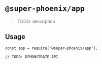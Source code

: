 # `@super-phoenix/app`

> TODO: description

## Usage

```
const app = require('@super-phoenix/app');

// TODO: DEMONSTRATE API
```
